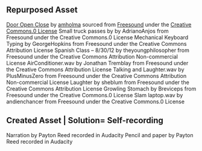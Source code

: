 Repurposed Asset 
---------------------------
[Door Open Close](https://freesound.org/people/amholma/sounds/344360/) by [amholma](https://freesound.org/people/amholma/) sourced from [Freesound](https://freesound.org/) under the [Creative Commons.0 License](https://creativecommons.org/publicdomain/zero/1.0/)
Small truck passes by by AdrianoAnjos from Freesound under the Creative Commons.0 License
Mechanical Keyboard Typing by GeorgeHopkins from Freesound under the Creative Commons Attribution License
Spanish Class – 8/30/12 by theyoungphilosopher from Freesound under the Creative Commons Attribution Non-commercial License
 AirConditioner.wav by Jonathan Tremblay from Freesound under the Creative Commons Attribution License
Talking and Laughter.wav by PlusMinusZero from Freesound under the Creative Commons Attribution Non-commercial License
Laughter by sheblum from  Freesound under the Creative Commons Attribution License
Growling Stomach by Breviceps from Freesound under the Creative Commons.0 License
Slam laptop.wav by andienchancer from  Freesound under the Creative Commons.0 License


Created Asset | Solution= Self-recording
----------------------------------------
Narration by Payton Reed recorded in Audacity
Pencil and paper by Payton Reed recorded in Audacity
